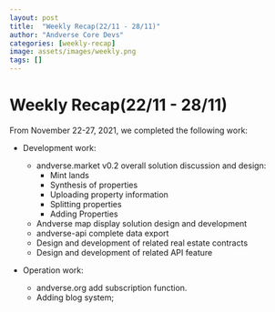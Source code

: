 ```yaml
---
layout: post
title:  "Weekly Recap(22/11 - 28/11)"
author: "Andverse Core Devs"
categories: [weekly-recap]
image: assets/images/weekly.png
tags: []
---
```


# Weekly Recap(22/11 - 28/11)

From November 22-27, 2021, we completed the following work:

- Development work:
    - andverse.market v0.2 overall solution discussion and design:
        - Mint lands
        - Synthesis of properties
        - Uploading property information
        - Splitting properties
        - Adding Properties
    - Andverse map display solution design and development
    - andverse-api complete data export 
    - Design and development of related real estate contracts
    - Design and development of related API feature 

- Operation work:
    - andverse.org add subscription function.
    - Adding blog system;
